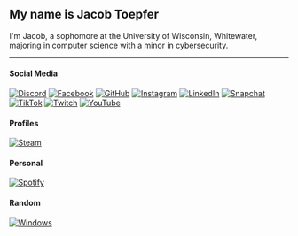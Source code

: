 
## My name is Jacob Toepfer
I'm Jacob, a sophomore at the University of Wisconsin, Whitewater, majoring in computer science with a minor in cybersecurity.
***
#### Social Media 

[![Discord](https://img.shields.io/badge/Discord-%235865F2.svg?&logo=discord&logoColor=white)](https://discord.com/users/817819540502085634)
[![Facebook](https://img.shields.io/badge/Facebook-%231877F2.svg?logo=Facebook&logoColor=white)](https://www.facebook.com/jatoepfer2006)
[![GitHub](https://img.shields.io/badge/GitHub-%23121011.svg?logo=github&logoColor=white)](https://github.com/JacobT2006)
[![Instagram](https://img.shields.io/badge/Instagram-%23E4405F.svg?logo=Instagram&logoColor=white)](https://www.instagram.com/jatoepfer2006)
[![LinkedIn](https://custom-icon-badges.demolab.com/badge/LinkedIn-0A66C2?logo=linkedin-white&logoColor=fff)](https://www.linkedin.com/in/jacob-toepfer-27b952247)
[![Snapchat](https://img.shields.io/badge/Snapchat-%23FFFC00.svg?logo=Snapchat&logoColor=white)](https://snapchat.com/t/puFACQpz)
[![TikTok](https://img.shields.io/badge/TikTok-black?logo=tiktok&logoColor=white)](https://www.tiktok.com/@jacobtoepfer1)
[![Twitch](https://img.shields.io/badge/Twitch-%239146FF.svg?logo=Twitch&logoColor=white)](https://www.twitch.tv/dinokiddo2006)
[![YouTube](https://img.shields.io/badge/YouTube-%23FF0000.svg?logo=YouTube&logoColor=white)](https://www.youtube.com/@jacobtoepfer8399)

#### Profiles

[![Steam](https://img.shields.io/badge/Steam-%23000000.svg?logo=steam&logoColor=white)](https://steamcommunity.com/profiles/76561199610946959)


#### Personal

[![Spotify](https://img.shields.io/badge/Spotify-1ED760?logo=spotify&logoColor=white)](https://open.spotify.com/user/31fqoni3zpgfzfhayycy6u5hxw7e?si=9KqCupLfSaudH1EFBSJQuA)

#### Random

[![Windows](https://custom-icon-badges.demolab.com/badge/Windows-0078D6?logo=windows11&logoColor=white)](https://www.google.com/search?q=how+to+install+linux)
